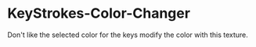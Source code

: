 # KeyStrokes-Color-Changer
Don't like the selected color for the keys modify the color with this texture.
